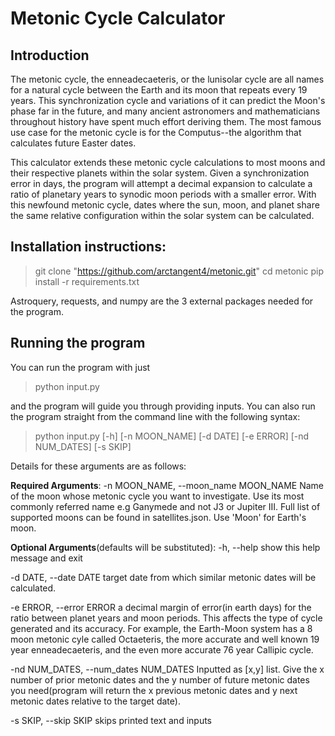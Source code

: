# **Metonic Cycle Calculator**

## Introduction
The metonic cycle, the enneadecaeteris, or the lunisolar cycle are all names for a natural cycle between the Earth and its moon that repeats every 19 years. This synchronization cycle and variations of it can predict the Moon's phase far in the future, and many ancient astronomers and mathematicians throughout history have spent much effort deriving them. The most famous use case for the metonic cycle is for the Computus--the algorithm that calculates future Easter dates. 

This calculator extends these metonic cycle calculations to most moons and their respective planets within the solar system. Given a synchronization error in days, the program will attempt a decimal expansion to calculate a ratio of planetary years to synodic moon periods with a smaller error. With this newfound metonic cycle, dates where  the sun, moon, and planet share the same relative configuration within the solar system can be calculated.

## Installation instructions:
>git clone "https://github.com/arctangent4/metonic.git"
>cd metonic
>pip install -r requirements.txt


Astroquery, requests, and numpy are the 3 external packages needed for the program.

## Running the program
You can run the program with just
>python input.py

and the program will guide you through providing inputs.
You can also run the program straight from the command line with the following syntax:
>python input.py [-h] [-n MOON_NAME] [-d DATE] [-e ERROR] [-nd NUM_DATES] [-s SKIP]

Details for these arguments are as follows:

**Required Arguments**:
  -n MOON_NAME, --moon_name MOON_NAME
                        Name of the moon whose metonic cycle you want to investigate. Use its most commonly referred name e.g Ganymede and not J3 or Jupiter III. Full list of supported moons can be found in satellites.json. Use 'Moon' for Earth's moon.
                        
**Optional Arguments**(defaults will be substituted):
  -h, --help            show this help message and exit
  
  -d DATE, --date DATE  target date from which similar metonic dates will be calculated.
  
  -e ERROR, --error ERROR
                         a decimal margin of error(in earth days) for the ratio between planet years and moon periods. This affects the type of cycle generated and its accuracy. For example, the Earth-Moon system has a 8 moon metonic cyle called Octaeteris, the more accurate and well known 19 year enneadecaeteris, and the even more accurate 76 year Callipic cycle. 
                        
  -nd NUM_DATES, --num_dates NUM_DATES
                        Inputted as [x,y] list. Give the x number of prior metonic dates and the y number of future metonic dates you need(program will return the x previous metonic dates and y next metonic dates relative to the target date).
                        
 -s SKIP, --skip SKIP  skips printed text and inputs

